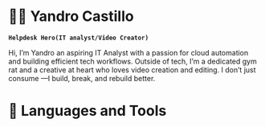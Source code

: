 # 🏄‍♂️ Yandro Castillo

**`Helpdesk Hero(IT analyst/Video Creator)`**

Hi, I’m Yandro an aspiring IT Analyst with a passion for cloud automation and building efficient tech workflows. Outside of tech, I’m a dedicated gym rat and a creative at heart who loves video creation and editing. I don’t just consume —I build, break, and rebuild better.

 
 
# 🧰 Languages and Tools



